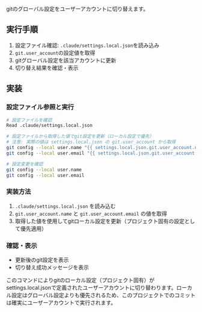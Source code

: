 gitのグローバル設定をユーザーアカウントに切り替えます。

## 実行手順

1. 設定ファイル確認: `.claude/settings.local.json`を読み込み
2. `git.user_account`の設定値を取得  
3. gitグローバル設定を該当アカウントに更新
4. 切り替え結果を確認・表示

## 実装

### 設定ファイル参照と実行
```bash
# 設定ファイルを確認
Read .claude/settings.local.json

# 設定ファイルから取得した値でgit設定を更新（ローカル設定で優先）
# 注意: 実際の値は settings.local.json の git.user_account から取得
git config --local user.name "{{ settings.local.json.git.user_account.name }}"
git config --local user.email "{{ settings.local.json.git.user_account.email }}"

# 設定変更を確認
git config --local user.name
git config --local user.email
```

### 実装方法
1. `.claude/settings.local.json` を読み込む
2. `git.user_account.name` と `git.user_account.email` の値を取得
3. 取得した値を使用してgitローカル設定を更新（プロジェクト固有の設定として優先適用）

### 確認・表示
- 更新後のgit設定を表示
- 切り替え成功メッセージを表示

このコマンドによりgitのローカル設定（プロジェクト固有）がsettings.local.jsonで定義されたユーザーアカウントに切り替わります。ローカル設定はグローバル設定よりも優先されるため、このプロジェクトでのコミットは確実にユーザーアカウントで実行されます。